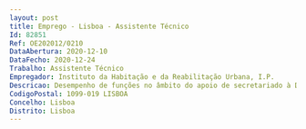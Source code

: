 ```yaml
--- 
layout: post
title: Emprego - Lisboa - Assistente Técnico
Id: 82851
Ref: OE202012/0210
DataAbertura: 2020-12-10
DataFecho: 2020-12-24
Trabalho: Assistente Técnico
Empregador: Instituto da Habitação e da Reabilitação Urbana, I.P.
Descricao: Desempenho de funções no âmbito do apoio de secretariado à Direção de Gestão Financeira, nomeadamente    Prestar apoio administrativo e secretariar a Direção   Assegurar a comunicação da direção com os interlocutores internos e externos   Organizar e executar tarefas relacionadas com o expediente geral do secretariado.
CodigoPostal: 1099-019 LISBOA
Concelho: Lisboa
Distrito: Lisboa
--- 
```

